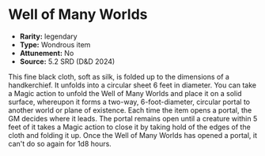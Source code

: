 
# Well of Many Worlds

* **Rarity:** legendary
* **Type:** Wondrous item
* **Attunement:** No
* **Source:** 5.2 SRD (D&D 2024)


This fine black cloth, soft as silk, is folded up to the dimensions of a handkerchief. It unfolds into a circular sheet 6 feet in diameter. You can take a Magic action to unfold the Well of Many Worlds and place it on a solid surface, whereupon it forms a two-way, 6-foot-diameter, circular portal to another world or plane of existence. Each time the item opens a portal, the GM decides where it leads. The portal remains open until a creature within 5 feet of it takes a Magic action to close it by taking hold of the edges of the cloth and folding it up. Once the Well of Many Worlds has opened a portal, it can't do so again for 1d8 hours.

